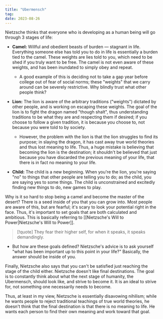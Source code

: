 ```yaml
---
title: "Ubermensch"
tag:
date: 2023-08-26
---
```


Nietzsche thinks that everyone who is developing as a human being will go through 3 stages of life:
- **Camel:** Willful and obedient beasts of burden — stagnant in life. Everything someone else has told you to do in life is essentially a burden tied to the camel. These weights are lies told to you, which need to be shed if you truly want to be free. The camel is not even aware of these weights, and has been inundated to simply obey and repeat.
	- A good example of this is deciding not to take a gap year before college out of fear of social norms; these "weights" that we carry around can be severely restrictive. Why blindly trust what other people think?
	
- **Lion:** The lion is aware of the arbitrary traditions ("weights") dictated by other people, and is working on escaping these weights. The goal of the lion is to fight the dragon named "though shalt", thus understanding traditions to be what they are and respecting them if desired; if you choose to follow a given tradition, it is because you choose to, not because you were told to by society.
	- However, the problem with the lion is that the lion struggles to find its purpose; in slaying the dragon, it has cast away true world theories and thus lost meaning to life. Thus, a huge mistake is believing that becoming the lion is the destination; it shouldn't be believed that just because you have discarded the previous meaning of your life, that there is in fact no meaning to your life. 
	
- **Child:** The child is a new beginning. When you're the lion, you're saying "no" to things that other people are telling you to do; as the child, you are saying yes to some things. The child is unconstrained and excitedly finding new things to do, new games to play.

Why is it so hard to stop being a camel and become the master of the desert? There is a seed inside of you that you can grow into. Most people are aware of this, but are fearful; it's scary to look your potential right in the face. Thus, it's important to set goals that are both calculated and ambitious. This is basically referring to [[Nietzsche's Will to Power|Nietzsche's Will to Power]].
>[!quote]
> They fear their higher self, for when it speaks, it speaks demandingly.
- But how are these goals defined? Nietzsche's advice is to ask yourself "what has been important up to this point in your life?" Basically, the answer should be inside of you.

Finally, Nietzsche also says that you can't be satisfied just reaching the stage of the child either. Nietzsche doesn't like final destinations. The goal is to constantly think about what the next stage of humanity, the Ubermensch, should look like, and strive to become it. It is an ideal to strive for, not something one necessarily needs to become.

Thus, at least in my view, Nietzsche is essentially disavowing nihilism; while he wants people to reject traditional teachings of true world theories, he doesn't think that the final destination is that there is no meaning to life. He wants each person to find their own meaning and work toward that goal.